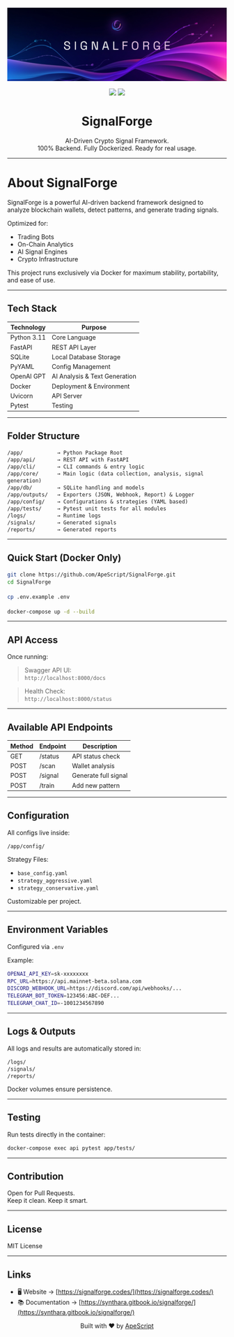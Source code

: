 <p align="center">

<img src="/assets/signalforge-header.png" alt="SignalForge" />

</p>

<p align="center">

<img src="https://img.shields.io/badge/python-3.11%2B-blue?style=flat-square" />
<img src="https://img.shields.io/badge/built%20with-FastAPI-0ba360?style=flat-square" />

</p>

<h1 align="center">SignalForge</h1>

<p align="center">
AI-Driven Crypto Signal Framework.<br>
100% Backend. Fully Dockerized. Ready for real usage.
</p>

---

# About SignalForge

SignalForge is a powerful AI-driven backend framework designed to analyze blockchain wallets, detect patterns, and generate trading signals.

Optimized for:
- Trading Bots
- On-Chain Analytics
- AI Signal Engines
- Crypto Infrastructure

This project runs exclusively via Docker for maximum stability, portability, and ease of use.

---

## Tech Stack

| Technology | Purpose |
|------------|---------|
| Python 3.11 | Core Language  
| FastAPI | REST API Layer  
| SQLite | Local Database Storage  
| PyYAML | Config Management  
| OpenAI GPT | AI Analysis & Text Generation  
| Docker | Deployment & Environment  
| Uvicorn | API Server  
| Pytest | Testing  

---

## Folder Structure

```
/app/           → Python Package Root
/app/api/       → REST API with FastAPI
/app/cli/       → CLI commands & entry logic
/app/core/      → Main logic (data collection, analysis, signal generation)
/app/db/        → SQLite handling and models
/app/outputs/   → Exporters (JSON, Webhook, Report) & Logger
/app/config/    → Configurations & strategies (YAML based)
/app/tests/     → Pytest unit tests for all modules
/logs/          → Runtime logs
/signals/       → Generated signals
/reports/       → Generated reports
```

---

## Quick Start (Docker Only)

```bash
git clone https://github.com/ApeScript/SignalForge.git
cd SignalForge

cp .env.example .env

docker-compose up -d --build
```

---

## API Access

Once running:

> Swagger API UI:  
`http://localhost:8000/docs`

> Health Check:  
`http://localhost:8000/status`

---

## Available API Endpoints

| Method | Endpoint | Description |
|--------|-----------|-------------|
| GET | /status | API status check  
| POST | /scan | Wallet analysis  
| POST | /signal | Generate full signal  
| POST | /train | Add new pattern  

---

## Configuration

All configs live inside:

```
/app/config/
```

Strategy Files:
- `base_config.yaml`
- `strategy_aggressive.yaml`
- `strategy_conservative.yaml`

Customizable per project.

---

## Environment Variables

Configured via `.env`

Example:

```bash
OPENAI_API_KEY=sk-xxxxxxxx
RPC_URL=https://api.mainnet-beta.solana.com
DISCORD_WEBHOOK_URL=https://discord.com/api/webhooks/...
TELEGRAM_BOT_TOKEN=123456:ABC-DEF...
TELEGRAM_CHAT_ID=-1001234567890
```

---

## Logs & Outputs

All logs and results are automatically stored in:

```
/logs/
/signals/
/reports/
```

Docker volumes ensure persistence.

---

## Testing

Run tests directly in the container:

```bash
docker-compose exec api pytest app/tests/
```

---

## Contribution

Open for Pull Requests.  
Keep it clean. Keep it smart.

---

## License

MIT License

---

## Links

- 🖥️ Website → [https://signalforge.codes/](https://signalforge.codes/)  
- 📚 Documentation → [https://synthara.gitbook.io/signalforge/](https://synthara.gitbook.io/signalforge/)  


<p align="center">
Built with ❤️ by <a href="https://github.com/ApeScript">ApeScript</a>
</p>

